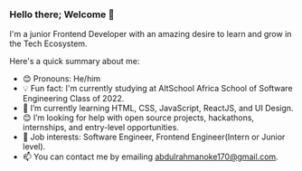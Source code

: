 ### Hello there; Welcome 👋 

I'm a junior Frontend Developer with an amazing desire to learn and grow in the Tech Ecosystem.


Here's a quick summary about me:

- 😊 Pronouns: He/him
- 💡 Fun fact: I'm currently studying at AltSchool Africa School of Software Engineering Class of 2022. 
- 🌱 I’m currently learning HTML, CSS, JavaScript, ReactJS, and UI Design.
- 😊 I’m looking for help with open source projects, hackathons, internships, and entry-level opportunities.
- 💼 Job interests: Software Engineer, Frontend Engineer(Intern or Junior level).
- 📫 You can contact me by emailing abdulrahmanoke170@gmail.com.
